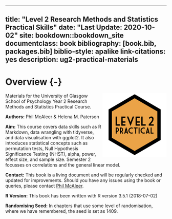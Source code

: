 
--- 
title: "Level 2 Research Methods and Statistics Practical Skills"
date: "Last Update: 2020-10-02"
site: bookdown::bookdown_site
documentclass: book
bibliography: [book.bib, packages.bib]
biblio-style: apalike
link-citations: yes
description: ug2-practical-materials
---



# Overview {-}

<img src="images/L2.png" style="width: 200px; float: right;">

Materials for the University of Glasgow School of Psychology Year 2 Research Methods and Statistics Practical Course. 

**Authors:** Phil McAleer & Helena M. Paterson

**Aim:** This course covers data skills such as R Markdown, data wrangling with tidyverse, and data visualisation with ggplot2. It also introduces statistical concepts such as permutation tests, Null Hypothesis Significance Testing (NHST), alpha, power, effect size, and sample size. Semester 2 focusses on correlations and the general linear model.

**Contact:** This book is a living document and will be regularly checked and updated for improvements. Should you have any issues using the book or queries, please contact [Phil McAleer](mailto:philip.mcaleer@glasgow.ac.uk).

**R Version:** This book has been written with R version 3.5.1 (2018-07-02)

**Randomising Seed:** In chapters that use some level of randomisation, where we have remembered, the seed is set as 1409.
